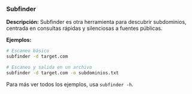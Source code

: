 ### Subfinder 
**Descripción:** Subfinder es otra herramienta para descubrir subdominios, centrada en consultas rápidas y silenciosas a fuentes públicas.

**Ejemplos:**
```bash
# Escaneo básico
subfinder -d target.com

# Escaneo y salida en un archivo
subfinder -d target.com -o subdominios.txt
```

Para más ver todos los ejemplos, usa ```subfinder -h```.
